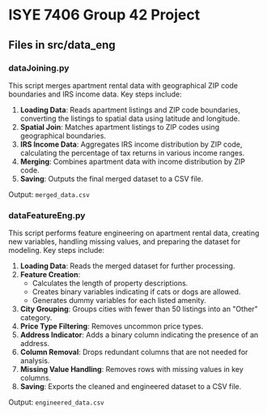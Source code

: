 # ISYE 7406 Group 42 Project 

## Files in src/data_eng

### dataJoining.py

This script merges apartment rental data with geographical ZIP code boundaries and IRS income data. Key steps include:

1. **Loading Data**: Reads apartment listings and ZIP code boundaries, converting the listings to spatial data using latitude and longitude.
2. **Spatial Join**: Matches apartment listings to ZIP codes using geographical boundaries.
3. **IRS Income Data**: Aggregates IRS income distribution by ZIP code, calculating the percentage of tax returns in various income ranges.
4. **Merging**: Combines apartment data with income distribution by ZIP code.
5. **Saving**: Outputs the final merged dataset to a CSV file.

Output: `merged_data.csv`


### dataFeatureEng.py

This script performs feature engineering on apartment rental data, creating new variables, handling missing values, and preparing the dataset for modeling. Key steps include:

1. **Loading Data**: Reads the merged dataset for further processing.
2. **Feature Creation**: 
   - Calculates the length of property descriptions.
   - Creates binary variables indicating if cats or dogs are allowed.
   - Generates dummy variables for each listed amenity.
3. **City Grouping**: Groups cities with fewer than 50 listings into an "Other" category.
4. **Price Type Filtering**: Removes uncommon price types.
5. **Address Indicator**: Adds a binary column indicating the presence of an address.
6. **Column Removal**: Drops redundant columns that are not needed for analysis.
7. **Missing Value Handling**: Removes rows with missing values in key columns.
8. **Saving**: Exports the cleaned and engineered dataset to a CSV file.

Output: `engineered_data.csv`

